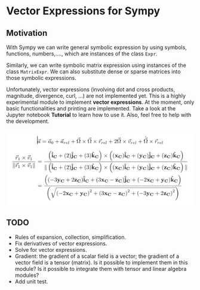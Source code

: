 # Vector Expressions for Sympy

## Motivation

With Sympy we can write general symbolic expression by using symbols, functions, numbers,...., which are instances of the class `Expr`.

Similarly, we can write symbolic matrix expression using instances of the class `MatrixExpr`. We can also substitute dense or sparse matrices into those symbolic expressions.

Unfortunately, vector expressions (involving dot and cross products, magnitude, divergence, curl, ...) are not implemented yet. This is a highly experimental module to implement **vector expressions**. At the moment, only basic functionalities and printing are implemented. Take a look at the Jupyter notebook **Tutorial** to learn how to use it. Also, feel free to help with the development.

![Vector equations image](imgs/img-1.png)

## TODO

* Rules of expansion, collection, simplification.
* Fix derivatives of vector expressions.
* Solve for vector expressions.
* Gradient: the gradient of a scalar field is a vector; the gradient of a vector field is a tensor (matrix). Is it possible to implement them in this module? Is it possible to integrate them with tensor and linear algebra modules?
* Add unit test.